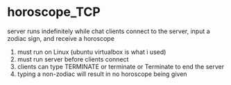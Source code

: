 # horoscope_TCP
server runs indefinitely while chat clients connect to the server, input a zodiac sign, and receive a horoscope

1) must run on Linux (ubuntu virtualbox is what i used)
2) must run server before clients connect
3) clients can type TERMINATE or terminate or Terminate to end the server
4) typing a non-zodiac will result in no horoscope being given
